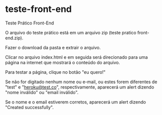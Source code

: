 # teste-front-end
Teste Prático Front-End

O arquivo do teste prático está em um arquivo zip (teste pratico front-end.zip).

Fazer o download da pasta e extrair o arquivo.

Clicar no arquivo index.html e em seguida será direcionado para uma página na internet que mostrará o conteúdo do arquivo.

Para testar a página, clique no botão "eu quero!"

Se não for digitado nenhum nome ou e-mail, ou estes forem diferentes de "test" e "heroku@test.co", respectivamente, 
aparecerá um alert dizendo "nome inválido" ou "email inválido".

Se o nome e o email estiverem corretos, aparecerá um alert dizendo "Created successfully".
